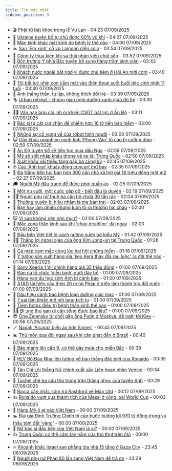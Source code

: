 ```yaml
---
title: Tim mới nhất
sidebar_position: 9
---
```


<!-- vnexpress-tin-moi-nhat:START -->
- 🎬 [Phật tử bật khóc trong lễ Vu Lan](https://vnexpress.net/phat-tu-bat-khoc-trong-le-vu-lan-4936081.html) - 04:23 07/09/2025
- 🐎 [Ukraine tuyên bố tự chủ được 60% vũ khí](https://vnexpress.net/ukraine-tuyen-bo-tu-chu-duoc-60-vu-khi-4936109.html) - 04:07 07/09/2025
- 🦍 [Mãn kinh khác mất kinh do bệnh lý thế nào](https://vnexpress.net/man-kinh-khac-mat-kinh-do-benh-ly-the-nao-4936027.html) - 04:00 07/09/2025
- 🏊 [Sao &#39;Em xinh&#39; cổ vũ Lamoon diễn solo](https://vnexpress.net/sao-em-xinh-co-vu-lamoon-dien-solo-4936113.html) - 03:54 07/09/2025
- 🎊 [Công ty thua kiện khi sa thải nhân viên chửi sếp](https://vnexpress.net/cong-ty-thua-kien-khi-sa-thai-nhan-vien-chui-sep-4936017.html) - 03:52 07/09/2025
- 🎃 [Bốn trường Y phía Bắc tuyển bổ sung hàng trăm sinh viên](https://vnexpress.net/bon-truong-y-phia-bac-tuyen-bo-sung-hang-tram-sinh-vien-4936080.html) - 03:43 07/09/2025
- 🧰 [Khách nước ngoài bất ngờ vì được chủ tiệm ở Hội An mời cơm](https://vnexpress.net/khach-nuoc-ngoai-bat-ngo-vi-duoc-chu-tiem-o-hoi-an-moi-com-4936091.html) - 03:40 07/09/2025
- 🔭 [Tôi bất lực nhìn con cắm mặt vào điện thoại suốt buổi tiệc sinh nhật 11 tuổi](https://vnexpress.net/toi-bat-luc-nhin-con-cam-mat-vao-dien-thoai-suot-buoi-tiec-sinh-nhat-11-tuoi-4936119.html) - 03:40 07/09/2025
- 🫶 [Anh thẳng thắn, tự lập, không thích dối trá](https://vnexpress.net/anh-thang-than-tu-lap-khong-thich-doi-tra-4935867.html) - 03:39 07/09/2025
- 🪜 [Urban retreat - không gian nghỉ dưỡng xanh giữa đô thị](https://vnexpress.net/urban-retreat-khong-gian-nghi-duong-xanh-giua-do-thi-4936103.html) - 03:30 07/09/2025
- 👨‍🏫 [Vấn nạn bóp còi inh ỏi khiến CSGT bất lực ở Ấn Độ](https://vnexpress.net/van-nan-bop-coi-inh-oi-khien-csgt-bat-luc-o-an-do-4936096.html) - 03:11 07/09/2025
- 🎊 [Bác sĩ tự cắt cụt chân để chiếm hơn 16 tỷ tiền bảo hiểm](https://vnexpress.net/bac-si-tu-cat-cut-chan-de-chiem-hon-16-ty-tien-bao-hiem-4936031.html) - 03:00 07/09/2025
- 🎊 [Những sự cố vụng về của robot hình người](https://vnexpress.net/the-gioi-do-day-chuyen-la-nhung-su-co-vung-ve-cua-robot-hinh-nguoi-4935093.html) - 03:00 07/09/2025
- 😺 [Uẩn khúc quanh vụ minh tinh &#39;Phong Vân&#39; tố cáo bị cưỡng dâm](https://vnexpress.net/uan-khuc-quanh-vu-minh-tinh-phong-van-to-cao-bi-cuong-dam-4936074.html) - 02:59 07/09/2025
- 🐘 [Ấn Độ tuyên bố sẽ tiếp tục mua dầu Nga](https://vnexpress.net/an-do-tuyen-bo-se-tiep-tuc-mua-dau-nga-4936083.html) - 02:56 07/09/2025
- 🌁 [Mỹ sẽ siết nhập khẩu drone và xe tải Trung Quốc](https://vnexpress.net/my-se-siet-nhap-khau-drone-va-xe-tai-trung-quoc-4936049.html) - 02:50 07/09/2025
- 🐲 [Xuất khẩu vải thiều tăng gấp ba cùng kỳ](https://vnexpress.net/xuat-khau-vai-thieu-tang-gap-ba-cung-ky-4936079.html) - 02:45 07/09/2025
- 🤓 [Các &#39;Anh trai&#39; khuấy động concert thứ bảy](https://vnexpress.net/cac-anh-trai-khuay-dong-concert-thu-bay-4936051.html) - 02:35 07/09/2025
- 💪 [Đà Nẵng tiếp tục bán hơn 300 căn nhà xã hội giá 16 triệu đồng một m2](https://vnexpress.net/da-nang-tiep-tuc-ban-hon-300-can-nha-xa-hoi-gia-16-trieu-dong-mot-m2-4936087.html) - 02:27 07/09/2025
- 🎓 [Người Mỹ đấu tranh để được phơi quần áo](https://vnexpress.net/nguoi-my-dau-tranh-de-duoc-phoi-quan-ao-4936084.html) - 02:25 07/09/2025
- 🫣 [Một nụ cười, một cuộc gặp gỡ - biết đâu là duyên](https://vnexpress.net/mot-nu-cuoi-mot-cuoc-gap-go-biet-dau-la-duyen-4935711.html) - 02:19 07/09/2025
- 🧑‍💻 [Người phụ nữ thuê ba căn hộ chứa 30 tấn rác](https://vnexpress.net/nguoi-phu-nu-thue-ba-can-ho-chua-30-tan-rac-4935942.html) - 02:04 07/09/2025
- 🐲 [Thường xuyên bị hiểu nhầm là mẹ bạn trai](https://vnexpress.net/thuong-xuyen-bi-hieu-nham-la-me-ban-trai-4936050.html) - 02:03 07/09/2025
- 🌝 [Bạn hay làm phiền nhưng luôn tỏ ra thương hại cháu](https://vnexpress.net/mau-thuan-voi-ban-hoc-ban-hay-lam-phien-nhung-luon-to-ra-thuong-hai-chau-4936030.html) - 02:00 07/09/2025
- 😺 [Vì sao không nên nặn mụn?](https://vnexpress.net/vi-sao-khong-nen-nan-mun-4936034.html) - 02:00 07/09/2025
- 🐎 [Mắc zona thần kinh sau khi &#39;chạy deadline&#39; dài ngày](https://vnexpress.net/mac-zona-than-kinh-sau-khi-chay-deadline-dai-ngay-4935882.html) - 02:00 07/09/2025
- 🎡 [Đầu bếp Việt tiết lộ cách nướng sườn bò kiểu Mỹ](https://vnexpress.net/dau-bep-viet-tiet-lo-cach-nuong-suon-bo-kieu-my-4936076.html) - 01:42 07/09/2025
- 👨‍🏫 [Thắng lợi ngoại giao của ông Kim Jong-un tại Trung Quốc](https://vnexpress.net/thang-loi-ngoai-giao-cua-ong-kim-jong-un-tai-trung-quoc-4935766.html) - 01:26 07/09/2025
- 🦆 [Cá mập cam mắc cùng lúc hai hội chứng hiếm](https://vnexpress.net/ca-map-cam-mac-cung-luc-hai-hoi-chung-hiem-4935877.html) - 01:18 07/09/2025
- 🚦 [Ý tưởng sản xuất hàng giả &#39;kẹo Kera thay đĩa rau luộc&#39; ra đời thế nào](https://vnexpress.net/y-tuong-san-xuat-hang-gia-keo-kera-thay-dia-rau-luoc-ra-doi-the-nao-4936044.html) - 01:14 07/09/2025
- 💫 [Sony Xperia 1 VII chính hãng giá 35 triệu đồng](https://vnexpress.net/sony-xperia-1-vii-chinh-hang-gia-35-trieu-dong-4936021.html) - 01:00 07/09/2025
- 🎉 [Đàn cá tổ chức &#39;diễu binh&#39; dưới đáy hồ](https://vnexpress.net/thu-gian-video-hai-chuyen-la-dan-ca-to-chuc-dieu-binh-duoi-day-ho-4935102.html) - 01:00 07/09/2025
- 🌋 [Hàng vạn du học sinh Anh bị cảnh báo](https://vnexpress.net/hang-van-du-hoc-sinh-anh-bi-canh-bao-4935156.html) - 01:00 07/09/2025
- 🤖 [ATAD tái hiện cầu thép 20 m tại Pháp ở triển lãm thành tựu đất nước](https://vnexpress.net/atad-tai-hien-cau-thep-20-m-tai-phap-o-trien-lam-thanh-tuu-dat-nuoc-4936071.html) - 01:00 07/09/2025
- 🦏 [Dấu hiệu cảnh báo bệnh loạn dưỡng giác mạc](https://vnexpress.net/dau-hieu-canh-bao-benh-loan-duong-giac-mac-4936043.html) - 01:00 07/09/2025
- 🦩 [7 sai lầm khiến mỡ nội tạng tích tụ](https://vnexpress.net/7-sai-lam-khien-mo-noi-tang-tich-tu-4936025.html) - 01:00 07/09/2025
- 👺 [Tiêm botox điều trị bệnh thần kinh thế nào](https://vnexpress.net/tiem-botox-dieu-tri-benh-than-kinh-the-nao-4935878.html) - 01:00 07/09/2025
- 🧑‍🏫 [Bị ung thư gan di căn sống được bao lâu?](https://vnexpress.net/bi-ung-thu-gan-di-can-song-duoc-bao-lau-4935875.html) - 01:00 07/09/2025
- 😎 [Ông Zelensky từ chối gặp ông Putin ở Moskva, đề nghị tới Kiev](https://vnexpress.net/ong-zelensky-tu-choi-gap-ong-putin-o-moskva-de-nghi-toi-kiev-4936060.html) - 00:56 07/09/2025
- 🪄 [Nadal: &#39;Alcaraz biến ảo hơn Sinner&#39;](https://vnexpress.net/nadal-alcaraz-bien-ao-hon-sinner-4936069.html) - 00:45 07/09/2025
- 🏊 [Thủ môn qua đời ngay sau khi cản phạt đền ở Brazil](https://vnexpress.net/thu-mon-qua-doi-ngay-sau-khi-can-phat-den-o-brazil-4936055.html) - 00:40 07/09/2025
- 💃 [Bão mạnh lên cấp 9, có thể gây mưa cho miền Bắc](https://vnexpress.net/bao-manh-len-cap-9-co-the-gay-mua-cho-mien-bac-4936063.html) - 00:39 07/09/2025
- 🦆 [HLV Bồ Đào Nha liên tưởng về bàn thắng đặc biệt của Ronaldo](https://vnexpress.net/hlv-bo-dao-nha-lien-tuong-ve-ban-thang-dac-biet-cua-ronaldo-4936057.html) - 00:35 07/09/2025
- 🎊 [Tân Chỉ Lôi thắng Nữ chính xuất sắc Liên hoan phim Venice](https://vnexpress.net/tan-chi-loi-thang-nu-chinh-xuat-sac-lien-hoan-phim-venice-4935809.html) - 00:34 07/09/2025
- 👺 [Tuchel chê ba cầu thủ trong trận thắng nhọc của tuyển Anh](https://vnexpress.net/tuchel-che-ba-cau-thu-trong-tran-thang-nhoc-cua-tuyen-anh-4936056.html) - 00:29 07/09/2025
- 🎡 [Barca cân nhắc sớm trả Rashford về Man Utd](https://vnexpress.net/barca-can-nhac-som-tra-rashford-ve-man-utd-4936054.html) - 00:12 07/09/2025
- 👍 [Ronaldo vượt qua thành tích của Messi ở vòng loại World Cup](https://vnexpress.net/ronaldo-vuot-qua-thanh-tich-cua-messi-o-vong-loai-world-cup-4936053.html) - 00:03 07/09/2025
- 🐎 [Hàng Mỹ ồ ạt vào Việt Nam](https://vnexpress.net/hang-my-o-at-vao-viet-nam-4935958.html) - 00:00 07/09/2025
- 🏊 [Đại gia Đinh Trường Chinh bị cáo buộc hưởng lợi 970 tỷ đồng trong vụ thâu tóm đất &#39;vàng&#39;](https://vnexpress.net/dai-gia-dinh-truong-chinh-bi-cao-buoc-huong-loi-970-ty-dong-trong-vu-thau-tom-dat-vang-4935944.html) - 00:00 07/09/2025
- 🦩 [Nữ bác sĩ đầu tiên của Việt Nam là ai?](https://vnexpress.net/nu-bac-si-dau-tien-cua-viet-nam-la-ai-4935721.html) - 00:00 07/09/2025
- 👍 [Trung Quốc có thể cấm tay nắm cửa thò thụt trên ôtô](https://vnexpress.net/trung-quoc-co-the-cam-tay-nam-cua-tho-thut-tren-oto-4935776.html) - 00:00 07/09/2025
- 🔥 [Khoảnh khắc Israel san phẳng tòa nhà 15 tầng ở Gaza City](https://vnexpress.net/khoanh-khac-israel-san-phang-toa-nha-15-tang-o-gaza-city-4936059.html) - 23:45 06/09/2025
- 💄 [Người phụ nữ Pháp 80 lần sang Việt Nam để trả ơn](https://vnexpress.net/nguoi-phu-nu-phap-80-lan-sang-viet-nam-de-tra-on-4934283.html) - 23:29 06/09/2025<!-- vnexpress-tin-moi-nhat:END -->
